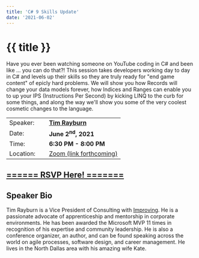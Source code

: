 ```yaml
---
title: 'C# 9 Skills Update'
date: '2021-06-02'
---
```

# {{ title }}

<p>Have you ever been watching someone on YouTube coding in C# and been like ... you can do that?!  This session takes developers working day to day in C# and levels up their skills so they are truly ready for "end game content" of
 epicly hard problems.  We will show you how Records will change your data models forever, how Indices and Ranges can enable you to up your IPS (Instructions Per Second) by kicking LINQ to the curb for some things, and along the way we'll show you some of the
 very coolest cosmetic changes to the language.</p>

<table border="0">
    <tbody>
        <tr>
            <td>Speaker:</td>
            <td>&nbsp;</td>
            <td><a href="https://twitter.com/TRayburn"><b>Tim Rayburn</b></a></td>
        </tr>
        <tr>
            <td>Date:</td>
            <td>&nbsp;</td>
            <td><b>June 2<sup>nd</sup>, 2021</b></td>
        </tr>
        <tr>
            <td valign="top">Time:</td>
            <td>&nbsp;</td>
            <td><b>6:30 PM - 8:00 PM</b></td>
        </tr>
        <tr>
            <td valign="top">Location:</td>
            <td>&nbsp;</td>
            <td><a title="Location" rel="noopener noreferrer" target="_blank" href="#">Zoom (link forthcoming)</a></td>
        </tr>
    </tbody>
</table>
<h2><a target="_blank" rel="noopener noreferrer" href="https://www.eventbrite.com/e/c-9-skills-update-tickets-157417504995">====== RSVP Here! =======</a></h2>
<h2>Speaker Bio</h2>
<p>Tim Rayburn is a Vice President of Consulting with <a href="https://improving.com/">Improving</a>. He is a passionate advocate of apprenticeship and mentorship in corporate environments. He has been awarded the Microsoft MVP 11 times in recognition of his expertise and community leadership. He is also a conference organizer, an author, and can be found speaking across the world on agile processes, software design, and career management. He lives in the North Dallas area with his amazing wife Kate.</p>
